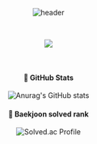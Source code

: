 <div align="center">
    
![header](https://capsule-render.vercel.app/api?type=Wave&text=yuna&color=046E46&fontColor=079E65&animation=fadeIn&fontAlignY=55)


<br/>

<a href="https://velog.io/@kn9012"><img src="https://img.shields.io/badge/velog-20C997?style=for-the-badge&logo=velog&logoColor=white"></a>

<br/>

#### 🌿 GitHub Stats

![Anurag's GitHub stats](https://github-readme-stats.vercel.app/api?username=kn9012&show_icons=true&theme=shadow_green)


#### 🥇 Baekjoon solved rank

![Solved.ac Profile](http://mazassumnida.wtf/api/v2/generate_badge?boj=kn9012)

</div>



<!--
**kn9012/kn9012** is a ✨ _special_ ✨ repository because its `README.md` (this file) appears on your GitHub profile.

Here are some ideas to get you started:

- 🔭 I’m currently working on ...
- 🌱 I’m currently learning ...
- 👯 I’m looking to collaborate on ...
- 🤔 I’m looking for help with ...
- 💬 Ask me about ...
- 📫 How to reach me: ...
- 😄 Pronouns: ...
- ⚡ Fun fact: ...
-->
